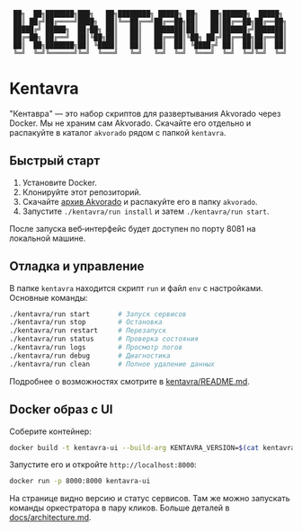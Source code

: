 ```
 ██╗  ██╗███████╗███╗   ██╗████████╗ █████╗ ██╗   ██╗██████╗  █████╗
 ██║ ██╔╝██╔════╝████╗  ██║╚══██╔══╝██╔══██╗██║   ██║██╔══██╗██╔══██╗
 █████╔╝ █████╗  ██╔██╗ ██║   ██║   ███████║██║   ██║██████╔╝███████║
 ██╔═██╗ ██╔══╝  ██║╚██╗██║   ██║   ██╔══██║╚██╗ ██╔╝██╔══██╗██╔══██║
 ██║  ██╗███████╗██║ ╚████║   ██║   ██║  ██║ ╚████╔╝ ██║  ██║██║  ██║
 ╚═╝  ╚═╝╚══════╝╚═╝  ╚═══╝   ╚═╝   ╚═╝  ╚═╝  ╚═══╝  ╚═╝  ╚═╝╚═╝  ╚═╝
```

# Kentavra

"Кентавра" — это набор скриптов для развертывания Akvorado через Docker.
Мы не храним сам Akvorado. Скачайте его отдельно и распакуйте в каталог
`akvorado` рядом с папкой `kentavra`.

## Быстрый старт
1. Установите Docker.
2. Клонируйте этот репозиторий.
3. Скачайте [архив Akvorado](https://github.com/akvorado/akvorado/releases)
   и распакуйте его в папку `akvorado`.
4. Запустите `./kentavra/run install` и затем `./kentavra/run start`.

После запуска веб‑интерфейс будет доступен по порту 8081 на локальной машине.

## Отладка и управление
В папке `kentavra` находится скрипт `run` и файл `env` с настройками.
Основные команды:

```bash
./kentavra/run start       # Запуск сервисов
./kentavra/run stop        # Остановка
./kentavra/run restart     # Перезапуск
./kentavra/run status      # Проверка состояния
./kentavra/run logs        # Просмотр логов
./kentavra/run debug       # Диагностика
./kentavra/run clean       # Полное удаление данных
```

Подробнее о возможностях смотрите в [kentavra/README.md](kentavra/README.md).


## Docker образ с UI

Соберите контейнер:

```bash
docker build -t kentavra-ui --build-arg KENTAVRA_VERSION=$(cat kentavra/env | grep '^VERSION=' | cut -d'"' -f2) .
```

Запустите его и откройте `http://localhost:8000`:

```bash
docker run -p 8000:8000 kentavra-ui
```

На странице видно версию и статус сервисов. Там же можно запускать команды
оркестратора в пару кликов. Больше деталей в [docs/architecture.md](docs/architecture.md).
